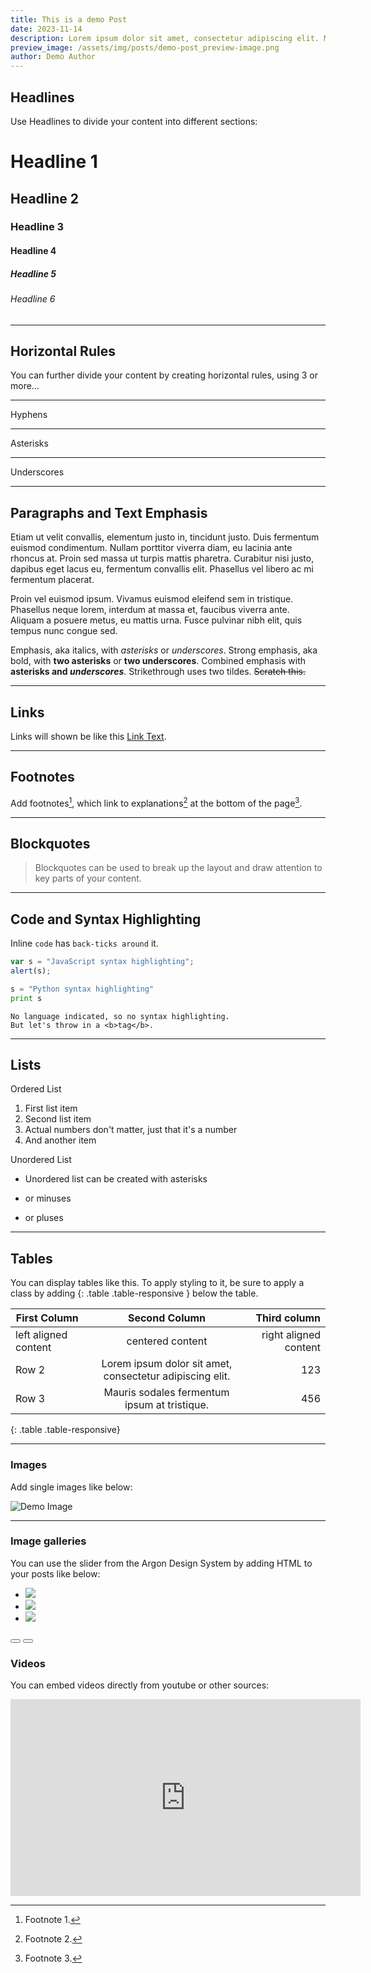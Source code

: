 ```yaml
---
title: This is a demo Post
date: 2023-11-14
description: Lorem ipsum dolor sit amet, consectetur adipiscing elit. Mauris sodales fermentum ipsum at tristique. Fusce id ullamcorper purus. Suspendisse purus nisi, fermentum pretium ultrices eu, convallis sit amet arcu. Praesent volutpat, justo eget tincidunt pretium, quam metus pretium ante, vel tincidunt elit lacus vel justo. Vestibulum ante ipsum primis in faucibus orci luctus et ultrices posuere cubilia curae; Donec fringilla aliquet ex nec commodo.
preview_image: /assets/img/posts/demo-post_preview-image.png
author: Demo Author
---
```


## Headlines

Use Headlines to divide your content into different sections:

# Headline 1
## Headline 2
### Headline 3
#### Headline 4
##### Headline 5
###### Headline 6

------

## Horizontal Rules

You can further divide your content by creating horizontal rules, using 3 or more...

---

Hyphens

***

Asterisks

___

Underscores

------

## Paragraphs and Text Emphasis

Etiam ut velit convallis, elementum justo in, tincidunt justo. Duis fermentum euismod 
condimentum. Nullam porttitor viverra diam, eu lacinia ante rhoncus at. Proin sed massa 
ut turpis mattis pharetra. Curabitur nisi justo, dapibus eget lacus eu, fermentum 
convallis elit. Phasellus vel libero ac mi fermentum placerat.

Proin vel euismod ipsum. Vivamus euismod eleifend sem in tristique. Phasellus neque lorem, 
interdum at massa et, faucibus viverra ante. Aliquam a posuere metus, eu mattis urna. 
Fusce pulvinar nibh elit, quis tempus nunc congue sed.


Emphasis, aka italics, with *asterisks* or _underscores_.
Strong emphasis, aka bold, with **two asterisks** or __two underscores__.
Combined emphasis with **asterisks and _underscores_**.
Strikethrough uses two tildes. ~~Scratch this.~~

------

## Links

Links will shown be like this [Link Text](https://www.ultimate.ai/, "Optional Title").

------

## Footnotes

Add footnotes[^1], which link to explanations[^2] at the bottom of the page[^3].

[^1]: Footnote 1.
[^2]: Footnote 2.
[^3]: Footnote 3.

------

## Blockquotes

> Blockquotes can be used to break up the layout and draw attention to key parts of your content.

------

## Code and Syntax Highlighting

Inline `code` has `back-ticks around` it.

```javascript
var s = "JavaScript syntax highlighting";
alert(s);
```
 
```python
s = "Python syntax highlighting"
print s
```
 
```
No language indicated, so no syntax highlighting. 
But let's throw in a <b>tag</b>.
```

------

## Lists

Ordered List
1. First list item
2. Second list item
1. Actual numbers don't matter, just that it's a number
4. And another item

Unordered List
* Unordered list can be created with asterisks
- or minuses
+ or pluses

------

## Tables

You can display tables like this. To apply styling to it, be sure to apply a class by adding {: .table .table-responsive } below the table.

| First Column         | Second Column                                            | Third column          |
|----------------------|:--------------------------------------------------------:|----------------------:|
| left aligned content | centered content                                         | right aligned content |
| Row 2                | Lorem ipsum dolor sit amet, consectetur adipiscing elit. | 123                   |
| Row 3                | Mauris sodales fermentum ipsum at tristique.             | 456                   |
{: .table .table-responsive}

---

### Images

Add single images like below:

![Demo Image](/assets/img/posts/demo-post_image-1.jpg )

---

### Image galleries

You can use the slider from the Argon Design System by adding HTML to your posts like below:

   <section style="position:relative">
      <div class="blogGlide fullWidth gliderMargin">
        <div class="glide__track" data-glide-el="track">
          <ul class="glide__slides">
            <li class="glide__slide">
              <img src="../assets/img/posts/demo-post_image-1.jpg">
            </li>
            <li class="glide__slide">
              <img src="../assets/img/posts/demo-post_image-2.jpg">
            </li>
            <li class="glide__slide">
              <img src="../assets/img/posts/demo-post_image-3.jpg">
            </li>
          </ul>
        </div>
        <div class="glide__arrows d-flex justify-content-center mt-4 position-static" data-glide-el="controls">
          <button class="glide__arrow text-default position-static" data-glide-dir="<"><i class="ni ni-bold-left"></i></button>
          <button class="glide__arrow text-default position-static" data-glide-dir=">"><i class="ni ni-bold-right"></i></button>
        </div>
      </div>
    </section>


### Videos

You can embed videos directly from youtube or other sources:

<iframe width="560" height="315" src="https://www.youtube.com/embed/CqaLgOhJCfI?si=tAviVuKO-c8dwBQb" title="YouTube video player" frameborder="0" allow="accelerometer; autoplay; clipboard-write; encrypted-media; gyroscope; picture-in-picture; web-share" allowfullscreen></iframe>